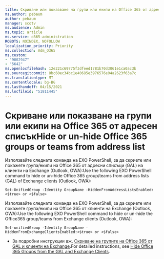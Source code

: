```yaml
---
title: Скриване или показване на групи или екипи на Office 365 от адресен списък
ms.author: pebaum
author: pebaum
manager: scotv
ms.audience: Admin
ms.topic: article
ms.service: o365-administration
ROBOTS: NOINDEX, NOFOLLOW
localization_priority: Priority
ms.collection: Adm_O365
ms.custom:
- "9002947"
- "5642"
ms.openlocfilehash: 12e221c69775f3dfeed1781b70d3061e1ca0ac3b
ms.sourcegitcommit: 8bc60ec34bc1e40685e3976576e04a2623f63a7c
ms.translationtype: MT
ms.contentlocale: bg-BG
ms.lasthandoff: 04/15/2021
ms.locfileid: "51811445"
---
```

# <a name="hide-or-un-hide-office-365-groups-or-teams-from-address-list"></a><span data-ttu-id="36a41-102">Скриване или показване на групи или екипи на Office 365 от адресен списък</span><span class="sxs-lookup"><span data-stu-id="36a41-102">Hide or un-hide Office 365 groups or teams from address list</span></span>

<span data-ttu-id="36a41-103">Използвайте следната команда на EXO PowerShell, за да скриете или покажете група/екипи на Office 365 от адресни списъци (GAL) на клиенти на Exchange (Outlook, OWA):</span><span class="sxs-lookup"><span data-stu-id="36a41-103">Use the following EXO PowerShell command to hide or un-hide Office 365 group/teams from address lists (GAL) of Exchange clients (Outlook, OWA):</span></span>

`
    Set-UnifiedGroup -Identity GroupName -HiddenFromAddressListsEnabled:<$true> or <$false>
`

<span data-ttu-id="36a41-104">Използвайте следната команда на EXO PowerShell, за да скриете или покажете група/екипи на Office 365 от клиенти на Exchange (Outlook, OWA):</span><span class="sxs-lookup"><span data-stu-id="36a41-104">Use the following EXO PowerShell command to hide or un-hide the Office365 group/teams from Exchange clients (Outlook, OWA):</span></span>

`
    Set-unifiedGroup -Identity GroupName -HiddenFromExchangeClientsEnabled:<$true> or <$false>
`

- <span data-ttu-id="36a41-105">За подробни инструкции вж. [Скриване на групите на Office 365 от GAL и клиенти на Exchange](https://docs.microsoft.com/schooldatasync/hide-office-365-groups-from-the-gal).</span><span class="sxs-lookup"><span data-stu-id="36a41-105">For detailed instructions, see [Hide Office 365 Groups from the GAL and Exchange Clients](https://docs.microsoft.com/schooldatasync/hide-office-365-groups-from-the-gal).</span></span>
